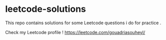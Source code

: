 # leetcode-solutions
This repo contains solutions for some Leetcode questions i do for practice .

Check my Leetcode profile ! 
https://leetcode.com/gouadriasouheyl/
